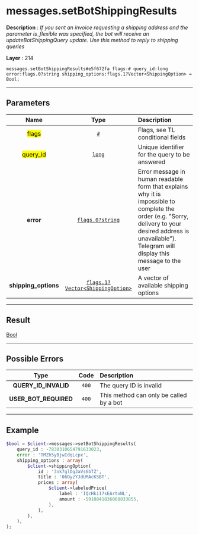 # messages.setBotShippingResults

**Description** : *If you sent an invoice requesting a shipping address and the parameter is\_flexible was specified, the bot will receive an updateBotShippingQuery update\. Use this method to reply to shipping queries*

**Layer** : 214

```tl
messages.setBotShippingResults#e5f672fa flags:# query_id:long error:flags.0?string shipping_options:flags.1?Vector<ShippingOption> = Bool;
```

---

## Parameters

| Name | Type | Description |
| :---: | :---: | :--- |
| <mark>flags</mark> | [`#`](type/#) | Flags, see TL conditional fields |
| <mark>query_id</mark> | [`long`](type/long) | Unique identifier for the query to be answered |
| **error** | [`flags.0?string`](type/string) | Error message in human readable form that explains why it is impossible to complete the order (e.g. "Sorry, delivery to your desired address is unavailable"). Telegram will display this message to the user |
| **shipping_options** | [`flags.1?Vector<ShippingOption>`](type/ShippingOption) | A vector of available shipping options |

---

## Result

[Bool](type/Bool)

---

## Possible Errors

| Type | Code | Description |
| :---: | :---: | :--- |
| **QUERY_ID_INVALID** | `400` | The query ID is invalid |
| **USER_BOT_REQUIRED** | `400` | This method can only be called by a bot |

---

## Example

```php
$bool = $client->messages->setBotShippingResults(
	query_id : -7830310654791633023,
	error : 'TMZh5yBjwIdqLcpx',
	shipping_options : array(
		$client->shippingOption(
			id : '3nk7glDqJaVs6bTZ',
			title : '06OyzYJdUMAcKSBT',
			prices : array(
				$client->labeledPrice(
					label : 'IQcHki17sEArtoNL',
					amount : -5910841836068833855,
				),
			),
		),
	),
);
```